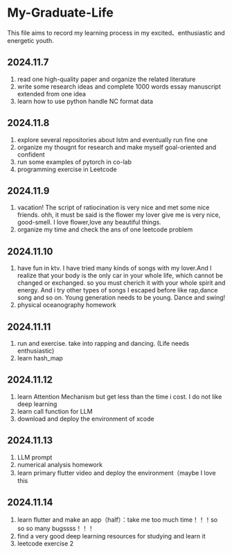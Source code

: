 # My-Graduate-Life
This file aims to record my learning process in my excited、enthusiastic and energetic youth.

## 2024.11.7
1. read one high-quality paper and organize the related literature 
2. write some research ideas and complete 1000 words essay manuscript extended from one idea
3. learn how to use python handle NC format data

## 2024.11.8
1. explore several repositories about lstm and eventually run fine one 
2. organize my thougnt for research and make myself goal-oriented and confident
3. run some examples of pytorch in co-lab
4. programming exercise in Leetcode 

## 2024.11.9
1. vacation! The script of ratiocination is very nice and met some nice friends. ohh, it must be said is the flower my lover give me is very nice, good-smell. I love flower,love any beautiful things.
2. organize my time and check the ans of one leetcode problem

## 2024.11.10
1. have fun in ktv. I have tried many kinds of songs with my lover.And I realize that your body is the only car in your whole life, which cannot be changed or exchanged. so you must cherich it with your whole spirit and energy. And i try other types of songs I escaped before like rap,dance song and so on. Young generation needs to be young. Dance and swing!  
2. physical oceanography homework

## 2024.11.11
1. run and exercise. take into rapping and dancing. (Life needs enthusiastic)
2. learn hash_map

## 2024.11.12
1. learn Attention Mechanism but get less than the time i cost. I do not like deep learning
2. learn call function for LLM
3. download and deploy the environment of xcode

## 2024.11.13
1. LLM prompt
2. numerical analysis homework
3. learn primary flutter video and deploy the environment（maybe I love this

## 2024.11.14
1. learn flutter and make an app（half）：take me too much time！！！so so so many bugssss！！！
2. find a very good deep learning resources for studying and learn it
3. leetcode exercise 2